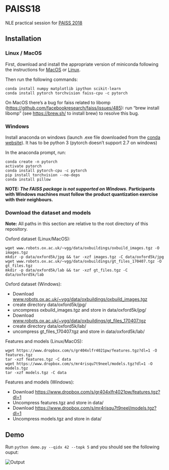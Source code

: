 # PAISS18
NLE practical session for [PAISS 2018](https://project.inria.fr/paiss/)

## Installation

### Linux / MacOS

First, download and install the appropriate version of miniconda following the instructions for [MacOS](https://conda.io/docs/user-guide/install/macos.html) or [Linux](https://conda.io/docs/user-guide/install/linux.html).

Then run the following commands:

```
conda install numpy matplotlib ipython scikit-learn
conda install pytorch torchvision faiss-cpu -c pytorch
```

On MacOS there’s a bug for faiss related to libomp (https://github.com/facebookresearch/faiss/issues/485): run “brew install libomp”  (see https://brew.sh/ to install brew) to resolve this bug.

### Windows

Install anaconda on windows (launch .exe file downloaded from the [conda website](https://conda.io/docs/user-guide/install/windows.html)). It has to be python 3 (pytorch doesn’t support 2.7 on windows)

In the anaconda prompt, run:

```
conda create -n pytorch
activate pytorch
conda install pytorch-cpu -c pytorch
pip install torchvision --no-deps
conda install pillow
```

**NOTE: _The FAISS package is not supported on Windows._ Participants with Windows machines must follow the product quantization exercise with their neighbours.**

### Download the dataset and models

**Note:** All paths in this section are relative to the root directory of this repository.

Oxford dataset (Linux/MacOS):
```
wget www.robots.ox.ac.uk/~vgg/data/oxbuildings/oxbuild_images.tgz -O images.tgz
mkdir -p data/oxford5k/jpg && tar -xzf images.tgz -C data/oxford5k/jpg
wget www.robots.ox.ac.uk/~vgg/data/oxbuildings/gt_files_170407.tgz -O gt_files.tgz
mkdir -p data/oxford5k/lab && tar -xzf gt_files.tgz -C data/oxford5k/lab
```

Oxford dataset (Windows):
- Download www.robots.ox.ac.uk/~vgg/data/oxbuildings/oxbuild_images.tgz
- create directory data/oxford5k/jpg/
- uncompress oxbuild_images.tgz and store in data/oxford5k/jpg/
- Download www.robots.ox.ac.uk/~vgg/data/oxbuildings/gt_files_170407.tgz
- create directory data/oxford5k/lab/
- uncompress gt_files_170407.tgz and store in data/oxford5k/lab/

Features and models (Linux/MacOS):
```
wget https://www.dropbox.com/s/gr404xlfr4021pw/features.tgz?dl=1 -O features.tgz
tar -xzf features.tgz -C data
wget https://www.dropbox.com/s/mr4risqu7t9neel/models.tgz?dl=1 -O models.tgz
tar -xzf models.tgz -C data
```
Features and models (Windows):
- Download https://www.dropbox.com/s/gr404xlfr4021pw/features.tgz?dl=1
- Uncompress features.tgz and store in data/
- Download https://www.dropbox.com/s/mr4risqu7t9neel/models.tgz?dl=1
- Uncompress models.tgz and store in data/


## Demo

Run `python demo.py --qidx 42 --topk 5` and you should see the following ouput:

![Output](https://www.dropbox.com/s/pgboc4yrehvdsh7/out.png?raw=1)
